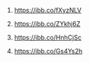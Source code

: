 1. https://ibb.co/fXyzNLV

2) https://ibb.co/ZYkhj6Z

3) https://ibb.co/HnhCjSc

4) https://ibb.co/Gs4Ys2h
